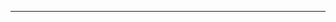 <!--
CO_OP_TRANSLATOR_METADATA:
{
  "original_hash": "661bbc8e2592ebbb96aa84b1462f5755",
  "translation_date": "2025-08-28T20:16:23+00:00",
  "source_file": "03-CoreGenerativeAITechniques/README.md",
  "language_code": "zh"
}
-->


---

